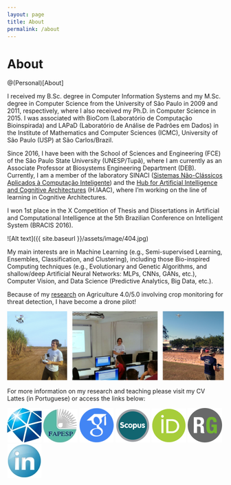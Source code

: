 ```yaml
---
layout: page
title: About
permalink: /about
---
```


# About

@(Personal)[About]

I received my B.Sc. degree in Computer Information Systems and my M.Sc. degree in Computer Science from the University of São Paulo in 2009 and 2011, respectively, where I also received my Ph.D. in Computer Science in 2015. I was associated with BioCom (Laboratório de Computação Bioinspirada) and LAPaD (Laboratório de Análise de Padrões em Dados) in the Institute of Mathematics and Computer Sciences (ICMC), University of São Paulo (USP) at São Carlos/Brazil.

Since 2016, I have been with the School of Sciences and Engineering (FCE) of the São Paulo State University (UNESP/Tupã), where I am currently as an Associate Professor at Biosystems Engineering Department (DEB). Currently, I am a member of the laboratory SINACI ([Sistemas Não-Clássicos Aplicados à Computação Inteligente](http://www.sinaci.com.br/)) and the [Hub for Artificial Intelligence and Cognitive Architectures](https://hiaac.unicamp.br/en/) (H.IAAC), where I’m working on the line of learning in Cognitive Architectures.

I won 1st place in the X Competition of Thesis and Dissertations in Artificial and Computational Intelligence at the 5th Brazilian Conference on Intelligent System (BRACIS 2016).

![Alt text]({{ site.baseurl }}/assets/image/404.jpg)

My main interests are in Machine Learning (e.g., Semi-supervised Learning, Ensembles, Classification, and Clustering), including those Bio-inspired Computing techniques (e.g., Evolutionary and Genetic Algorithms, and shallow/deep Artificial Neural Networks: MLPs, CNNs, GANs, etc.), Computer Vision, and Data Science (Predictive Analytics, Big Data, etc.).

Because of my [research](https://bv.fapesp.br/pt/auxilios/99479/deteccao-de-padroes-em-plantacoes-a-partir-da-combinacao-de-classificadores-e-agrupadores-de-dados/) on Agriculture 4.0/5.0 involving crop monitoring for threat detection, I have become a drone pilot!

![Alt text](./about5-768x243.png)

For more information on my research and teaching please visit my CV Lattes (in Portuguese) or access the links below:

[![Alt text](./icU.jpg)](https://unesp.br/portaldocentes/docentes/353524/repositorio)   [![Alt text](./icFAP.jpg)](https://bv.fapesp.br/pt/pesquisador/80179/luiz-fernando-sommaggio-coletta)   [![Alt text](./icG.png)](https://scholar.google.com/citations?user=rt8u0ZsAAAAJ&hl=pt-BR&oi=ao)   [![Alt text](./icSC.png)](https://www.scopus.com/authid/detail.uri?authorId=50861102400)   [![Alt text](./icOR.png)](https://orcid.org/0000-0002-4542-8591)   [![Alt text](./icRG.png)](https://www.researchgate.net/profile/Luiz-Coletta)   [![Alt text](./icLINKD.png)](https://www.linkedin.com/in/luiz-coletta/)

